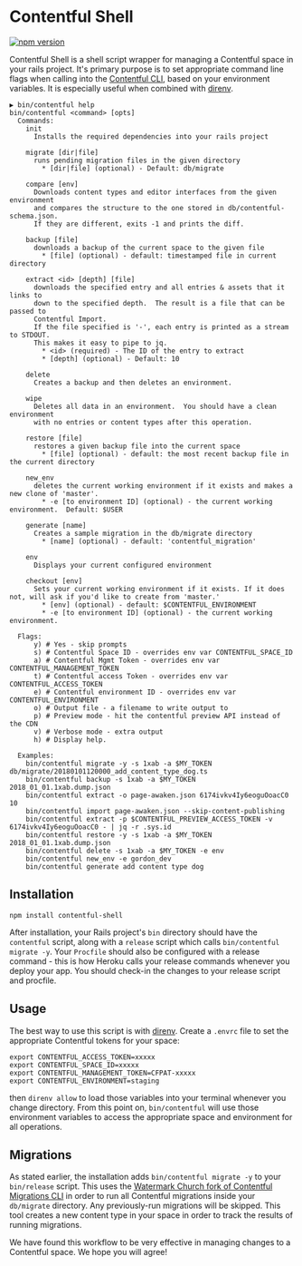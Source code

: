 # Contentful Shell

[![npm version](https://badge.fury.io/js/contentful-shell.svg)](https://badge.fury.io/js/contentful-shell)

Contentful Shell is a shell script wrapper for managing a Contentful space in your
rails project.  It's primary purpose is to set appropriate command line flags when
calling into the [Contentful CLI](https://github.com/contentful/contentful-cli),
based on your environment variables.  It is especially useful when combined with
[direnv](https://direnv.net/).

```
▶ bin/contentful help
bin/contentful <command> [opts]
  Commands:
    init
      Installs the required dependencies into your rails project

    migrate [dir|file]
      runs pending migration files in the given directory
        * [dir|file] (optional) - Default: db/migrate

    compare [env]
      Downloads content types and editor interfaces from the given environment
      and compares the structure to the one stored in db/contentful-schema.json.
      If they are different, exits -1 and prints the diff.

    backup [file]
      downloads a backup of the current space to the given file
        * [file] (optional) - default: timestamped file in current directory

    extract <id> [depth] [file]
      downloads the specified entry and all entries & assets that it links to
      down to the specified depth.  The result is a file that can be passed to
      Contentful Import.
      If the file specified is '-', each entry is printed as a stream to STDOUT.
      This makes it easy to pipe to jq.
        * <id> (required) - The ID of the entry to extract
        * [depth] (optional) - Default: 10

    delete
      Creates a backup and then deletes an environment.

    wipe
      Deletes all data in an environment.  You should have a clean environment
      with no entries or content types after this operation.

    restore [file]
      restores a given backup file into the current space
        * [file] (optional) - default: the most recent backup file in the current directory

    new_env
      deletes the current working environment if it exists and makes a new clone of 'master'.
        * -e [to environment ID] (optional) - the current working environment.  Default: $USER

    generate [name]
      Creates a sample migration in the db/migrate directory
        * [name] (optional) - default: 'contentful_migration'

    env
      Displays your current configured environment

    checkout [env]
      Sets your current working environment if it exists. If it does not, will ask if you'd like to create from 'master.'
        * [env] (optional) - default: $CONTENTFUL_ENVIRONMENT
        * -e [to environment ID] (optional) - the current working environment.

  Flags:
      y) # Yes - skip prompts
      s) # Contentful Space ID - overrides env var CONTENTFUL_SPACE_ID
      a) # Contentful Mgmt Token - overrides env var CONTENTFUL_MANAGEMENT_TOKEN
      t) # Contentful access Token - overrides env var CONTENTFUL_ACCESS_TOKEN
      e) # Contentful environment ID - overrides env var CONTENTFUL_ENVIRONMENT
      o) # Output file - a filename to write output to
      p) # Preview mode - hit the contentful preview API instead of the CDN
      v) # Verbose mode - extra output
      h) # Display help.

  Examples:
    bin/contentful migrate -y -s 1xab -a $MY_TOKEN db/migrate/20180101120000_add_content_type_dog.ts
    bin/contentful backup -s 1xab -a $MY_TOKEN 2018_01_01.1xab.dump.json
    bin/contentful extract -o page-awaken.json 6174ivkv4Iy6eoguOoacC0 10
    bin/contentful import page-awaken.json --skip-content-publishing
    bin/contentful extract -p $CONTENTFUL_PREVIEW_ACCESS_TOKEN -v 6174ivkv4Iy6eoguOoacC0 - | jq -r .sys.id
    bin/contentful restore -y -s 1xab -a $MY_TOKEN 2018_01_01.1xab.dump.json
    bin/contentful delete -s 1xab -a $MY_TOKEN -e env
    bin/contentful new_env -e gordon_dev
    bin/contentful generate add content type dog
```

## Installation

```
npm install contentful-shell
```

After installation, your Rails project's `bin` directory should have the `contentful`
script, along with a `release` script which calls `bin/contentful migrate -y`.  Your
`Procfile` should also be configured with a release command - this is how Heroku
calls your release commands whenever you deploy your app.  You should check-in the
changes to your release script and procfile.

## Usage

The best way to use this script is with [direnv](https://direnv.net/).  Create
a `.envrc` file to set the appropriate Contentful tokens for your space:

```
export CONTENTFUL_ACCESS_TOKEN=xxxxx
export CONTENTFUL_SPACE_ID=xxxxx
export CONTENTFUL_MANAGEMENT_TOKEN=CFPAT-xxxxx
export CONTENTFUL_ENVIRONMENT=staging

```

then `direnv allow` to load those variables into your terminal whenever you change
directory.  From this point on, `bin/contentful` will use those environment
variables to access the appropriate space and environment for all operations.

## Migrations

As stated earlier, the installation adds `bin/contentful migrate -y` to your
`bin/release` script.  This uses the [Watermark Church fork of Contentful Migrations CLI](https://github.com/watermarkchurch/contentful-migration)
in order to run all Contentful migrations inside your `db/migrate` directory.  Any
previously-run migrations will be skipped.  This tool creates a new content type
in your space in order to track the results of running migrations.

We have found this workflow to be very effective in managing changes to a Contentful space.
We hope you will agree!

